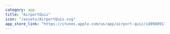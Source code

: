```yaml
---
category: app
title: "AirportQuiz"
icon: "/assets/AirportQuiz.svg"
app_store_link: "https://itunes.apple.com/us/app/airport-quiz/id898891728?ls=1&mt=8"
---
```


